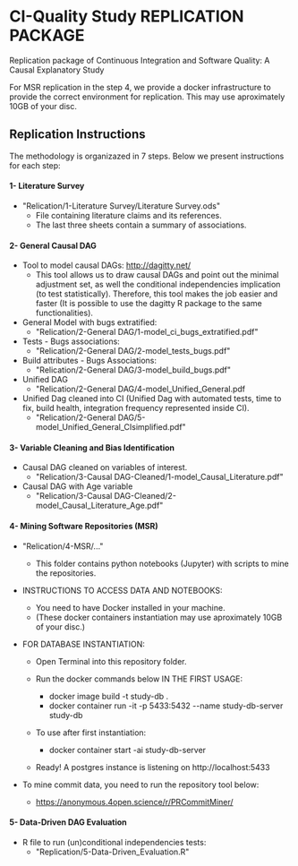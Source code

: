 # CI-Quality Study REPLICATION PACKAGE
Replication package of Continuous Integration and Software Quality: A Causal Explanatory Study

For MSR replication in the step 4, we provide a docker infrastructure to provide the correct environment for replication.
This may use aproximately 10GB of your disc.


## Replication Instructions
The methodology is organizazed in 7 steps. Below we present instructions for each step:

#### 1- Literature Survey
  - "Relication/1-Literature Survey/Literature Survey.ods"
    - File containing literature claims and its references.
    - The last three sheets contain a summary of associations.



#### 2- General Causal DAG
  - Tool to model causal DAGs: http://dagitty.net/
    - This tool allows us to draw causal DAGs and point out the minimal adjustment set, as well the conditional independencies implication (to test statistically). Therefore, this tool makes the job easier and faster (It is possible to use the dagitty R package to the same functionalities).
  - General Model with bugs extratified:
    - "Relication/2-General DAG/1-model_ci_bugs_extratified.pdf"
  - Tests - Bugs associations:
    - "Relication/2-General DAG/2-model_tests_bugs.pdf"
  - Build attributes - Bugs Associations:
    - "Relication/2-General DAG/3-model_build_bugs.pdf"
  - Unified DAG
    - "Relication/2-General DAG/4-model_Unified_General.pdf
  - Unified Dag cleaned into CI (Unified Dag with automated tests, time to fix, build health, integration frequency represented inside CI).
    - "Relication/2-General DAG/5-model_Unified_General_CIsimplified.pdf"


#### 3- Variable Cleaning and Bias Identification
  - Causal DAG cleaned on variables of interest.
    - "Relication/3-Causal DAG-Cleaned/1-model_Causal_Literature.pdf"
  - Causal DAG with Age variable
    - "Relication/3-Causal DAG-Cleaned/2-model_Causal_Literature_Age.pdf"
  
#### 4- Mining Software Repositories (MSR)
  - "Relication/4-MSR/..."
    - This folder contains python notebooks (Jupyter) with scripts to mine the repositories.
  - INSTRUCTIONS TO ACCESS DATA AND NOTEBOOKS:
    - You need to have Docker installed in your machine.
    - (These docker containers instantiation may use aproximately 10GB of your disc.)

  - FOR DATABASE INSTANTIATION:
    - Open Terminal into this repository folder.
    - Run the docker commands below IN THE FIRST USAGE:
      - docker image build -t study-db .
      - docker container run -it -p 5433:5432 --name study-db-server study-db
    
    - To use after first instantiation:
      - docker container start -ai study-db-server  
      
    - Ready! A postgres instance is listening on http://localhost:5433


  - To mine commit data, you need to run the repository tool below:
    - https://anonymous.4open.science/r/PRCommitMiner/
        
#### 5- Data-Driven DAG Evaluation
  - R file to run (un)conditional independencies tests:
    - "Replication/5-Data-Driven_Evaluation.R"
  
      

